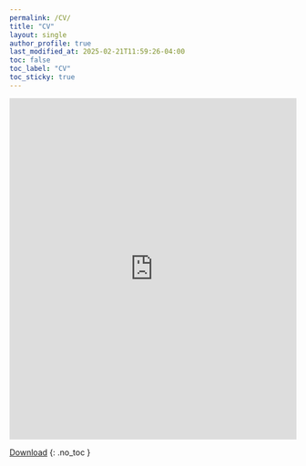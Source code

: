 ```yaml
---
permalink: /CV/
title: "CV"
layout: single
author_profile: true
last_modified_at: 2025-02-21T11:59:26-04:00
toc: false
toc_label: "CV"
toc_sticky: true
---
```


<iframe src="https://drive.google.com/file/d/1z2PaSuXFjzuwBqiGBBbn7-3gaTrExcLY/preview" width="100%" height="600px" frameborder="0"></iframe>

[Download](http://yangyuwang.netlify.app/assets/CV_Yangyu.pdf)
{: .no_toc }

